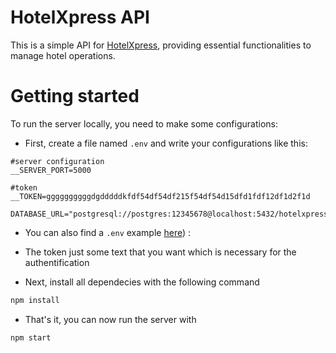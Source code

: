 # HotelXpress API

This is a simple API for [HotelXpress](./HotelXpress.md), providing essential functionalities to manage hotel operations.

# Getting started
To run the server locally, you need to make some configurations:

- First, create a file named `.env` and write your configurations like this:

```
#server configuration
__SERVER_PORT=5000

#token
__TOKEN=ggggggggggdgdddddkfdf54df54df215f54df54d15dfd1fdf12df1d2f1d

DATABASE_URL="postgresql://postgres:12345678@localhost:5432/hotelxpress_v"

```
- You can also find a  `.env` example [here](./.env.example)) :

- The token just some text that you want which is necessary for the authentification

- Next, install all dependecies with the following command

```sh
npm install
```

- That's it, you can now run the server with

```sh
npm start
```